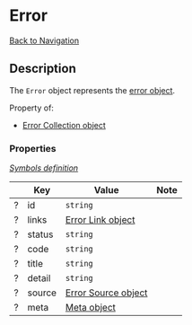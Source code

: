 # Error
[Back to Navigation](README.md)

## Description

The `Error` object represents the [error object](http://jsonapi.org/format/#error-objects).

Property of:
- [Error Collection object](objects-error-collection.md)

### Properties

_[Symbols definition](objects-introduction.md#symbols)_

|     | Key | Value | Note |
| --- | --- | ----- | ---- |
| ?   | id | `string` | |
| ?   | links | [Error Link object](objects-error-link.md) | |
| ?   | status | `string` | |
| ?   | code | `string` | |
| ?   | title | `string` | |
| ?   | detail | `string` | |
| ?   | source | [Error Source object](objects-error-source.md) | |
| ?   | meta | [Meta object](objects-meta.md) | |
